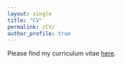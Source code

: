 ```yaml
---
layout: single
title: "CV"
permalink: /CV/
author_profile: true
---
```


<p>Please find my curriculum vitae <a href="http://begumozdemiroluk.github.io/files/Begum_Ozdemir_Oluk_CV_11_03_2024.pdf" target="_blank">here</a>.</p> 
